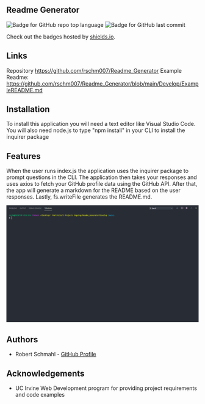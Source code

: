 Readme Generator
-----------------------------
![Badge for GitHub repo top language](https://img.shields.io/github/languages/top/rschm007/Readme_Generator?style=flat&logo=appveyor) ![Badge for GitHub last commit](https://img.shields.io/github/last-commit/rschm007/Readme_Generator?style=flat&logo=appveyor)
  
Check out the badges hosted by [shields.io](https://shields.io/).

Links
-----------------------------

Repository <a href="https://github.com/rschm007/Readme_Generator">https://github.com/rschm007/Readme_Generator</a>
Example Readme: <a href="https://github.com/rschm007/Readme_Generator/blob/main/Develop/ExampleREADME.md">https://github.com/rschm007/Readme_Generator/blob/main/Develop/ExampleREADME.md</a>

Installation
-----------------------------

To install this application you will need a text editor like Visual Studio Code. You will also need node.js to type "npm install" in your CLI to install the inquirer package

Features
-----------------------------
When the user runs index.js the application uses the inquirer package to prompt questions in the CLI. The application then takes your responses and uses axios to fetch your GitHub profile data using the GitHub API. After that, the app will generate a markdown for the README based on the user responses. Lastly, fs.writeFile generates the README.md.

<img src="https://raw.githubusercontent.com/rschm007/Readme_Generator/main/Develop/Assets/demo_1.gif" alt="Readme Generator app demo gif" style="max-width:100%;">


Authors
-----------------------------
<ul>
  <li>Robert Schmahl - <a href="https://github.com/rschm007">GitHub Profile</a></li>
</ul>

Acknowledgements
-----------------------------
<ul>
  <li>UC Irvine Web Development program for providing project requirements and code examples</li>
</ul>

